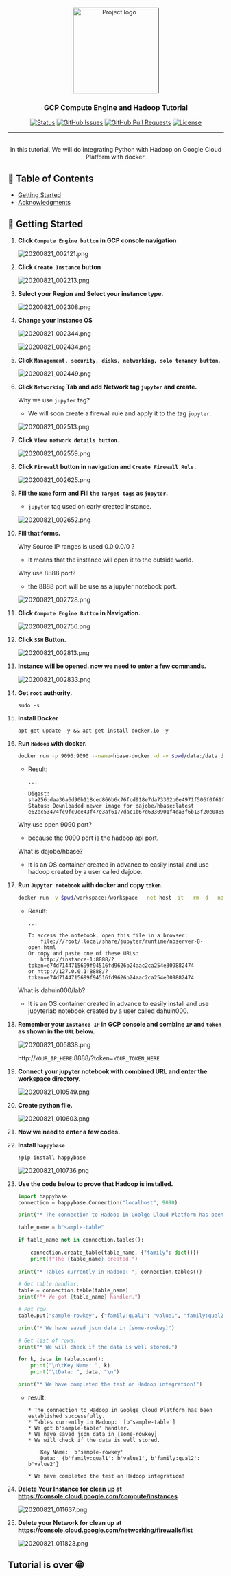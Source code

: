 <p align="center">
  <a href="" rel="noopener">
 <img width=200px height=200px src="./static/icon.png" alt="Project logo" ></a>
 <br>

</p>

<h3 align="center">GCP Compute Engine and Hadoop Tutorial</h3>

<div align="center">

[![Status](https://img.shields.io/badge/status-active-success.svg)]()
[![GitHub Issues](https://img.shields.io/github/issues/da-huin/gcp-compute-engine-and-hadoop-tutorial.svg)](https://github.com/da-huin/gcp-compute-engine-and-hadoop-tutorial/issues)
[![GitHub Pull Requests](https://img.shields.io/github/issues-pr/da-huin/gcp-compute-engine-and-hadoop-tutorial.svg)](https://github.com/da-huin/gcp-compute-engine-and-hadoop-tutorial/pulls)
[![License](https://img.shields.io/badge/license-MIT-blue.svg)](/LICENSE)

</div>

---

<p align="center"> 
    <br> In this tutorial, We will do Integrating Python with Hadoop on Google Cloud Platform with docker.
</p>

## 📝 Table of Contents

- [Getting Started](#getting_started)
- [Acknowledgments](#acknowledgement)

## 🏁 Getting Started <a name = "getting_started"></a>

1. **Click `Compute Engine button` in GCP console navigation**

    ![20200821_002121.png](./static/20200821_002121.png)

1. **Click `Create Instance` button**

    ![20200821_002213.png](./static/20200821_002213.png)

1. **Select your Region and Select your instance type.** 

    ![20200821_002308.png](./static/20200821_002308.png)

1. **Change your Instance OS**

    ![20200821_002344.png](./static/20200821_002344.png)

    ![20200821_002434.png](./static/20200821_002434.png)

1. **Click `Management, security, disks, networking, solo tenancy button`.**

    ![20200821_002449.png](./static/20200821_002449.png)

1. **Click `Networking` Tab and add Network tag `jupyter` and create.**

    Why we use `jupyter` tag?

    * We will soon create a firewall rule and apply it to the tag `jupyter`.

    ![20200821_002513.png](./static/20200821_002513.png)

1. **Click `View network details button`.**

    ![20200821_002559.png](./static/20200821_002559.png)

1. **Click `Firewall` button in navigation and `Create Firewall Rule.`**

    ![20200821_002625.png](./static/20200821_002625.png)

1. **Fill the `Name` form and Fill the `Target tags` as `jupyter`.**

    * `jupyter` tag used on early created instance.

    ![20200821_002652.png](./static/20200821_002652.png)

1. **Fill that forms.**

    Why Source IP ranges is used 0.0.0.0/0 ?

    * It means that the instance will open it to the outside world.

    Why use 8888 port?

    * the 8888 port will be use as a jupyter notebook port.

    ![20200821_002728.png](./static/20200821_002728.png)

1. **Click `Compute Engine Button` in Navigation.**

    ![20200821_002756.png](./static/20200821_002756.png)

1. **Click `SSH` Button.**

    ![20200821_002813.png](./static/20200821_002813.png)

1. **Instance will be opened. now we need to enter a few commands.**

    ![20200821_002833.png](./static/20200821_002833.png)

1. **Get `root` authority.**

    ```
    sudo -s
    ```

1. **Install Docker**

    ```
    apt-get update -y && apt-get install docker.io -y
    ```

1. **Run `Hadoop` with docker.**

    ```bash
    docker run -p 9090:9090 --name=hbase-docker -d -v $pwd/data:/data dajobe/hbase
    ```

    * Result:

        ```
        ...

        Digest: sha256:daa36a6d90b118ced866b6c76fcd918e7da73302b0e4971f506f0f61f645a9fe
        Status: Downloaded newer image for dajobe/hbase:latest
        e62ec53474fc9fc9ee43f47e3af6177dac1b67d6330901f4da3f6b13f20e0885    
        ```
    
    Why use open 9090 port? 

    * because the 9090 port is the hadoop api port.

    What is dajobe/hbase? 

    * It is an OS container created in advance to easily install and use hadoop created by a user called dajobe.    

1. **Run `Jupyter notebook` with docker and copy `token`.**

    ```bash
    docker run -v $pwd/workspace:/workspace --net host -it --rm -d --name lab dahuin000/lab && docker logs -f lab
    ```
    * Result:

        ```
        ...

        To access the notebook, open this file in a browser:
            file:///root/.local/share/jupyter/runtime/nbserver-8-open.html
        Or copy and paste one of these URLs:
            http://instance-1:8888/?token=e74d7144715699f94516fd9626b24aac2ca254e309882474
        or http://127.0.0.1:8888/?token=e74d7144715699f94516fd9626b24aac2ca254e309882474
        ```

    What is dahuin000/lab?

    * It is an OS container created in advance to easily install and use jupyterlab notebook created by a user called dahuin000.    


1. **Remember your `Instance IP` in GCP console and combine `IP` and `token` as shown in the `URL` below.**

    ![20200821_005838.png](./static/20200821_005838.png)

    http://`YOUR_IP_HERE`:8888/?token=`YOUR_TOKEN_HERE`


1. **Connect your jupyter notebook with combined URL and enter the workspace directory.**

    ![20200821_010549.png](./static/20200821_010549.png)

1. **Create python file.**

    ![20200821_010603.png](./static/20200821_010603.png)



1. **Now we need to enter a few codes.**

1. **Install `happybase`**

    ```
    !pip install happybase
    ```

    ![20200821_010736.png](./static/20200821_010736.png)

1. **Use the code below to prove that Hadoop is installed.**

    ```python
    import happybase
    connection = happybase.Connection("localhost", 9090)

    print("* The connection to Hadoop in Goolge Cloud Platform has been established successfully.")

    table_name = b"sample-table"

    if table_name not in connection.tables():
        
        connection.create_table(table_name, {"family": dict()})
        print(f"The {table_name} created.")
        
    print("* Tables currently in Hadoop: ", connection.tables())

    # Get table handler.
    table = connection.table(table_name)
    print(f"* We got {table_name} handler.")

    # Put row.
    table.put("sample-rowkey", {"family:qual1": "value1", "family:qual2": "value2"})

    print("* We have saved json data in [some-rowkey]")

    # Get list of rows.
    print("* We will check if the data is well stored.")

    for k, data in table.scan():
        print("\n\tKey Name: ", k)
        print("\tData: ", data, "\n")

    print("* We have completed the test on Hadoop integration!")
    ```

    * result:

        ```
        * The connection to Hadoop in Goolge Cloud Platform has been established successfully.
        * Tables currently in Hadoop:  [b'sample-table']
        * We got b'sample-table' handler.
        * We have saved json data in [some-rowkey]
        * We will check if the data is well stored.

            Key Name:  b'sample-rowkey'
            Data:  {b'family:qual1': b'value1', b'family:qual2': b'value2'} 

        * We have completed the test on Hadoop integration!        
        ```

1. **Delete Your Instance for clean up at https://console.cloud.google.com/compute/instances**


    ![20200821_011637.png](./static/20200821_011637.png)

1. **Delete your Network for clean up at https://console.cloud.google.com/networking/firewalls/list**

    ![20200821_011823.png](./static/20200821_011823.png)
    
## **Tutorial is over 😀**
